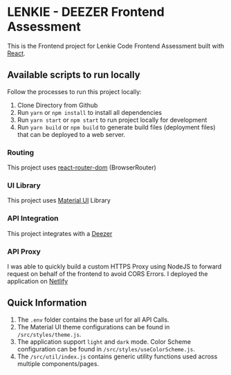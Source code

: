 # LENKIE - DEEZER Frontend Assessment
This is the Frontend project for Lenkie Code Frontend Assessment built with [React](https://github.com/facebook/create-react-app).

## Available scripts to run locally
Follow the processes to run this project locally:
1. Clone Directory from Github
2. Run `yarn` or `npm install` to install all dependencies
3. Run `yarn start` or `npm start` to run project locally for development
4. Run `yarn build` or `npm build` to generate build files (deployment files) that can be deployed to a web server.

### Routing
This project uses [react-router-dom](https://www.npmjs.com/package/react-router-dom) (BrowserRouter)

### UI Library
This project uses [Material UI](https://mui.com/) Library

### API Integration
This project integrates with a [Deezer](https://developers.deezer.com/api)

### API Proxy
I was able to quickly build a custom HTTPS Proxy using NodeJS to forward request on behalf of the frontend to avoid CORS Errors.
I deployed the application on [Netlify](https://https-proxy.netlify.app/.netlify/functions/server/status)


## Quick Information
1. The `.env` folder contains the base url for all API Calls.
2. The Material UI theme configurations can be found in `/src/styles/theme.js`.
3. The application support `light` and `dark` mode. Color Scheme configuration can be found in `/src/styles/useColorScheme.js`. 
4. The `/src/util/index.js` contains generic utility functions used across multiple components/pages.

